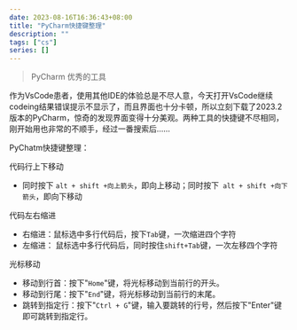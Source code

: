 ```yaml
---
date: 2023-08-16T16:36:43+08:00
title: "PyCharm快捷键整理"
description: ""
tags: ["cs"]
series: []
---
```


> PyCharm 优秀的工具

<!--more-->

作为VsCode患者，使用其他IDE的体验总是不尽人意，今天打开VsCode继续codeing结果错误提示不显示了，而且界面也十分卡顿，所以立刻下载了2023.2版本的PyCharm，惊奇的发现界面变得十分美观。两种工具的快捷键不尽相同，刚开始用也非常的不顺手，经过一番搜索后……

PyChatm快捷键整理：

代码行上下移动

- 同时按下 `alt + shift +向上箭头`，即向上移动；同时按下` alt + shift +向下箭头`，即向下移动

代码左右缩进

- 右缩进：鼠标选中多行代码后，按下`Tab`键，一次缩进四个字符
- 左缩进： 鼠标选中多行代码后，同时按住`shift+Tab`键，一次左移四个字符

光标移动

- 移动到行首：按下"`Home`"键，将光标移动到当前行的开头。
- 移动到行尾：按下"`End`"键，将光标移动到当前行的末尾。
- 跳转到指定行：按下"`Ctrl + G`"键，输入要跳转的行号，然后按下"Enter"键即可跳转到指定行。

